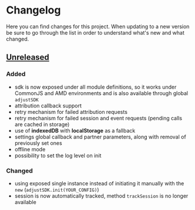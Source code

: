 # Changelog
Here you can find changes for this project. When updating to a new version be sure to go through the list in order to understand what's new and what changed.

## [Unreleased]
### Added
- sdk is now exposed under all module definitions, so it works under CommonJS and AMD environments and is also available through global `adjustSDK`
- attribution callback support 
- retry mechanism for failed attribution requests 
- retry mechanism for failed session and event requests (pending calls are cached in storage)
- use of **indexedDB** with **localStorage** as a fallback
- settings global callback and partner parameters, along with removal of previously set ones
- offline mode
- possibility to set the log level on init

### Changed
- using exposed single instance instead of initiating it manually with the `new` (`adjustSDK.init(YOUR_CONFIG)`)
- session is now automatically tracked, method `trackSession` is no longer available

[example-app]:  src/index.js
[Unreleased]: https://github.com/adjust/web_sdk_dev/pull/1
